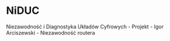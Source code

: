 # NiDUC
Niezawodność i Diagnostyka Układów Cyfrowych - Projekt - Igor Arciszewski - Niezawodność routera
